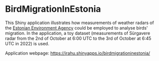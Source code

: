 # BirdMigrationInEstonia

This Shiny application illustrates how measurements of weather radars of the [Estonian Environment Agency](https://www.ilmateenistus.ee/ilm/ilmavaatlused/radar/#layers/precipitation,thunder) could be employed to analyse birds' migration. 
In the application, a toy dataset (measurements of Sürgavere radar from the 2nd of October at 6:00 UTC to the 3rd of October at 6:45 UTC in 2022) is used.

Application webpage:  https://irahu.shinyapps.io/birdmigrationinestonia/

